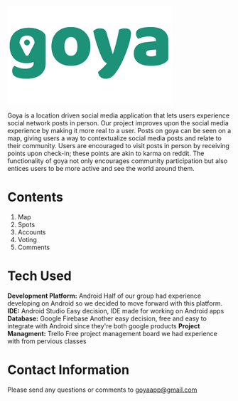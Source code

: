 ![alt-text](https://github.com/troytheboy/goya/blob/master/Goya/app/src/main/res/drawable/goya_full1.png)

Goya is a location driven social media application that lets users experience social network posts in person. Our project improves upon the social media experience by making it more real to a user. Posts on goya can be seen on a map, giving users a way to contextualize social media posts and relate to their community. Users are encouraged to visit posts in person by receiving points upon check-in; these points are akin to karma on reddit. The functionality of goya not only encourages community participation but also entices users to be more active and see the world around them.

# Contents

1.  Map
2. Spots
3. Accounts
4. Voting
5. Comments

# Tech Used

**Development Platform:** Android
Half of our group had experience developing on Android so we decided to move forward with this platform.
**IDE:** Android Studio
Easy decision, IDE made for working on Android apps
**Database:** Google Firebase
Another easy decision, free and easy to integrate with Android since they're both google products
**Project Managment:** Trello
Free project management board we had experience with from pervious classes

# Contact Information

Please send any questions or comments to goyaapp@gmail.com
